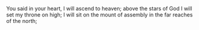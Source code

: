 You said in your heart, I will ascend to heaven; above the stars of God I will set my throne on high; I will sit on the mount of assembly in the far reaches of the north;
